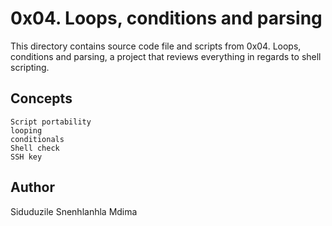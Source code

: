 # 0x04. Loops, conditions and parsing

This directory contains source code file and scripts from 0x04. Loops, conditions and parsing, a project that reviews everything in regards to shell scripting. 

## Concepts

	Script portability
	looping
	conditionals
	Shell check
	SSH key


## Author
Siduduzile Snenhlanhla Mdima
